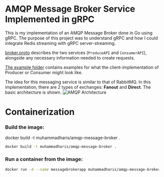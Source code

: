 # AMQP Message Broker Service Implemented in gRPC

This is my implementation of an AMQP Message Broker done in Go using gRPC. The purpose of this project was to understand gRPC and how I could integrate Redis streaming with gRPC server-streaming.

[broker.proto](/protos/broker/broker.proto) describes the two services (`ProduceAPI` and `ConsumerAPI`), alongside any necessary information needed to create requests.

[The example folder](/example/) contains examples for what the client-implementation of Producer or Consumer might look like.

The idea for this messaging service is similar to that of RabbitMQ. In this implementation, there are 2 types of exchanges: **Fanout** and **Direct**. The basic architecture is shown.
![AMQP Architecture](https://callistaenterprise.se/assets/blogg/goblog/part9-rabbitmq-exchange.png)

# Containerization
### Build the image:
docker build -t muhammadharis/amqp-message-broker .
```bash
docker build -t muhammadharis/amqp-message-broker .
```

### Run a container from the image:
```bash
docker run -d --name messagebrokerapp muhammadharis/amqp-message-broker
```
